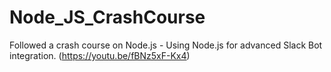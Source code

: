 # Node_JS_CrashCourse
Followed a crash course on Node.js - Using Node.js for advanced Slack Bot integration. (https://youtu.be/fBNz5xF-Kx4)
